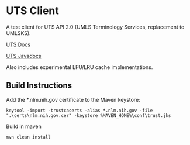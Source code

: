 # UTS Client

A test client for UTS API 2.0 (UMLS Terminology Services, replacement to UMLSKS).

[UTS Docs](https://uts.nlm.nih.gov/doc/ws/)

[UTS Javadocs](https://uts.nlm.nih.gov/doc/ws/javadocs/)

Also includes experimental LFU/LRU cache implementations.

## Build Instructions

Add the *.nlm.nih.gov certificate to the Maven keystore:
```
keytool -import -trustcacerts -alias *.nlm.nih.gov -file ".\certs\nlm.nih.gov.cer" -keystore %MAVEN_HOME%\conf\trust.jks
```

Build in maven
```
mvn clean install
```


